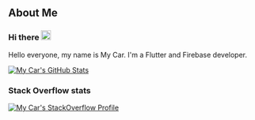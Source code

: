 ## About Me

### Hi there <img src="https://raw.githubusercontent.com/realkimmy/realkimmy/master/Hi.gif" width="20px"/>

Hello everyone, my name is My Car. I'm a Flutter and Firebase developer.

<a href="https://github.com/mycar98765/">
  <img align="center" src="https://github-readme-stats.vercel.app/api?username=mycar98765&show_icons=true&line_height=27&count_private=true&title_color=ffffff&text_color=c9cacc&icon_color=2bbc8a&bg_color=1d1f21" alt="My Car's GitHub Stats" />
</a> 

### Stack Overflow stats

[![My Car's StackOverflow Profile](https://github-readme-stackoverflow.vercel.app/?userID=16124033&layout=compact)](https://stackoverflow.com/users/16124033/my-car)
